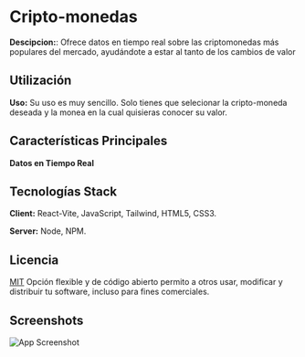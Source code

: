 # Cripto-monedas
**Descipcion:**: Ofrece datos en tiempo real sobre las criptomonedas más populares del mercado, ayudándote a estar al tanto de los cambios de valor

## Utilización

**Uso:** Su uso es muy sencillo. Solo tienes que selecionar la cripto-moneda deseada y la monea en la cual quisieras conocer su valor.

## Características Principales
**Datos en Tiempo Real**
## Tecnologías Stack

**Client:** React-Vite, JavaScript, Tailwind, HTML5, CSS3.

**Server:** Node, NPM.
## Licencia

[MIT](https://choosealicense.com/licenses/mit/) Opción flexible y de código abierto permito a otros usar, modificar y distribuir tu software, incluso para fines comerciales.



## Screenshots

![App Screenshot](https://via.placeholder.com/468x300?text=App+Screenshot+Here)


